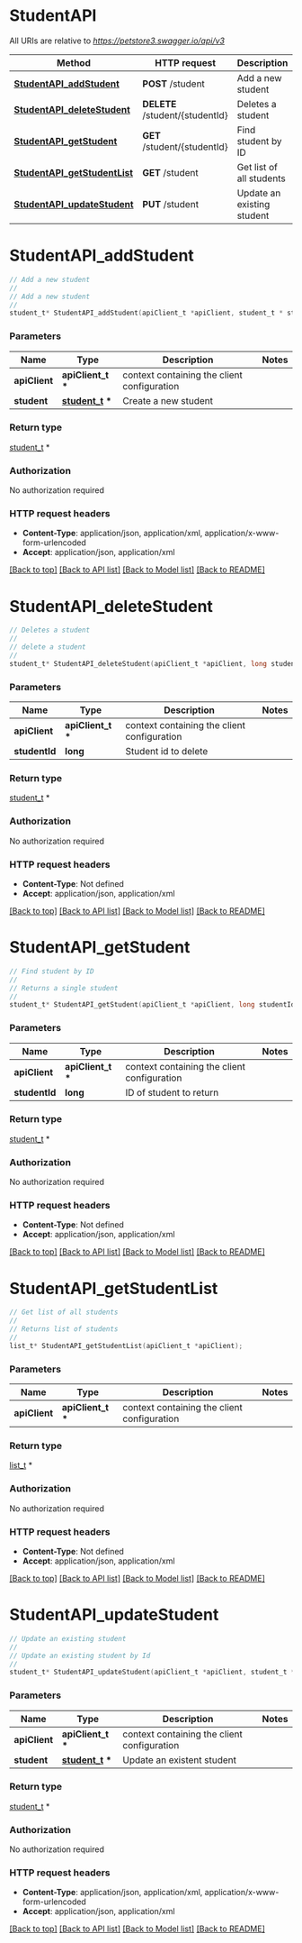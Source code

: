 # StudentAPI

All URIs are relative to *https://petstore3.swagger.io/api/v3*

Method | HTTP request | Description
------------- | ------------- | -------------
[**StudentAPI_addStudent**](StudentAPI.md#StudentAPI_addStudent) | **POST** /student | Add a new student
[**StudentAPI_deleteStudent**](StudentAPI.md#StudentAPI_deleteStudent) | **DELETE** /student/{studentId} | Deletes a student
[**StudentAPI_getStudent**](StudentAPI.md#StudentAPI_getStudent) | **GET** /student/{studentId} | Find student by ID
[**StudentAPI_getStudentList**](StudentAPI.md#StudentAPI_getStudentList) | **GET** /student | Get list of all students
[**StudentAPI_updateStudent**](StudentAPI.md#StudentAPI_updateStudent) | **PUT** /student | Update an existing student


# **StudentAPI_addStudent**
```c
// Add a new student
//
// Add a new student
//
student_t* StudentAPI_addStudent(apiClient_t *apiClient, student_t * student);
```

### Parameters
Name | Type | Description  | Notes
------------- | ------------- | ------------- | -------------
**apiClient** | **apiClient_t \*** | context containing the client configuration |
**student** | **[student_t](student.md) \*** | Create a new student | 

### Return type

[student_t](student.md) *


### Authorization

No authorization required

### HTTP request headers

 - **Content-Type**: application/json, application/xml, application/x-www-form-urlencoded
 - **Accept**: application/json, application/xml

[[Back to top]](#) [[Back to API list]](../README.md#documentation-for-api-endpoints) [[Back to Model list]](../README.md#documentation-for-models) [[Back to README]](../README.md)

# **StudentAPI_deleteStudent**
```c
// Deletes a student
//
// delete a student
//
student_t* StudentAPI_deleteStudent(apiClient_t *apiClient, long studentId);
```

### Parameters
Name | Type | Description  | Notes
------------- | ------------- | ------------- | -------------
**apiClient** | **apiClient_t \*** | context containing the client configuration |
**studentId** | **long** | Student id to delete | 

### Return type

[student_t](student.md) *


### Authorization

No authorization required

### HTTP request headers

 - **Content-Type**: Not defined
 - **Accept**: application/json, application/xml

[[Back to top]](#) [[Back to API list]](../README.md#documentation-for-api-endpoints) [[Back to Model list]](../README.md#documentation-for-models) [[Back to README]](../README.md)

# **StudentAPI_getStudent**
```c
// Find student by ID
//
// Returns a single student
//
student_t* StudentAPI_getStudent(apiClient_t *apiClient, long studentId);
```

### Parameters
Name | Type | Description  | Notes
------------- | ------------- | ------------- | -------------
**apiClient** | **apiClient_t \*** | context containing the client configuration |
**studentId** | **long** | ID of student to return | 

### Return type

[student_t](student.md) *


### Authorization

No authorization required

### HTTP request headers

 - **Content-Type**: Not defined
 - **Accept**: application/json, application/xml

[[Back to top]](#) [[Back to API list]](../README.md#documentation-for-api-endpoints) [[Back to Model list]](../README.md#documentation-for-models) [[Back to README]](../README.md)

# **StudentAPI_getStudentList**
```c
// Get list of all students
//
// Returns list of students
//
list_t* StudentAPI_getStudentList(apiClient_t *apiClient);
```

### Parameters
Name | Type | Description  | Notes
------------- | ------------- | ------------- | -------------
**apiClient** | **apiClient_t \*** | context containing the client configuration |

### Return type

[list_t](student.md) *


### Authorization

No authorization required

### HTTP request headers

 - **Content-Type**: Not defined
 - **Accept**: application/json, application/xml

[[Back to top]](#) [[Back to API list]](../README.md#documentation-for-api-endpoints) [[Back to Model list]](../README.md#documentation-for-models) [[Back to README]](../README.md)

# **StudentAPI_updateStudent**
```c
// Update an existing student
//
// Update an existing student by Id
//
student_t* StudentAPI_updateStudent(apiClient_t *apiClient, student_t * student);
```

### Parameters
Name | Type | Description  | Notes
------------- | ------------- | ------------- | -------------
**apiClient** | **apiClient_t \*** | context containing the client configuration |
**student** | **[student_t](student.md) \*** | Update an existent student | 

### Return type

[student_t](student.md) *


### Authorization

No authorization required

### HTTP request headers

 - **Content-Type**: application/json, application/xml, application/x-www-form-urlencoded
 - **Accept**: application/json, application/xml

[[Back to top]](#) [[Back to API list]](../README.md#documentation-for-api-endpoints) [[Back to Model list]](../README.md#documentation-for-models) [[Back to README]](../README.md)


